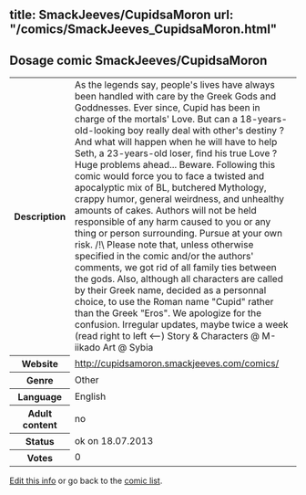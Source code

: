 title: SmackJeeves/CupidsaMoron
url: "/comics/SmackJeeves_CupidsaMoron.html"
---
Dosage comic SmackJeeves/CupidsaMoron
-----------------------------------------

<p id="msg"></p>
<script type="text/javascript">
if (window.location.search === '?edit_info_mail=sent_ok') {
  var elem = document.getElementById("msg");
  elem.innerHTML = 'Edited information sucessfully sent for review, which is usually done daily. Thanks!';
  elem.className = 'ok';
}
</script>
<table class="comicinfo">
<tr>
<th>Description</th><td>As the legends say, people's lives have always been handled with care by the Greek Gods and Goddnesses. Ever since, Cupid has been in charge of the mortals' Love. But can a 18-years-old-looking boy really deal with other's destiny ? And what will happen when he will have to help Seth, a 23-years-old loser, find his true Love ? Huge problems ahead... Beware. Following this comic would force you to face a twisted and apocalyptic mix of BL, butchered Mythology, crappy humor, general weirdness, and unhealthy amounts of cakes. Authors will not be held responsible of any harm caused to you or any thing or person surrounding. Pursue at your own risk. /!\ Please note that, unless otherwise specified in the comic and/or the authors' comments, we got rid of all family ties between the gods. Also, although all characters are called by their Greek name, decided as a personnal choice, to use the Roman name &quot;Cupid&quot; rather than the Greek &quot;Eros&quot;. We apologize for the confusion. Irregular updates, maybe twice a week (read right to left &lt;--) Story &amp; Characters @ M-iikado Art @ Sybia</td>
</tr>
<tr>
<th>Website</th><td><a href="http://cupidsamoron.smackjeeves.com/comics/">http://cupidsamoron.smackjeeves.com/comics/</a></td>
</tr>
<tr>
<th>Genre</th><td>Other</td>
</tr>
<tr>
<th>Language</th><td>English</td>
</tr>
<tr>
<th>Adult content</th><td>no</td>
</tr>
<tr>
<th>Status</th><td>ok on 18.07.2013</td>
</tr>
<tr>
<th>Votes</th><td>0</td>
</tr>
</table>

[Edit this info](SmackJeeves_CupidsaMoron_edit.html) or go back to the [comic list](../comic-index.html).
